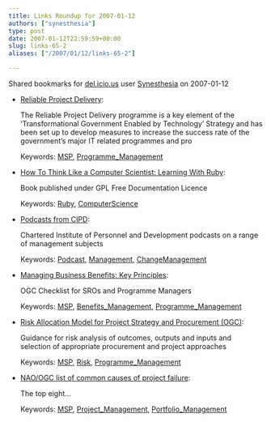 ```yaml
---
title: Links Roundup for 2007-01-12
authors: ["synesthesia"]
type: post
date: 2007-01-12T22:59:59+00:00
slug: links-65-2 
aliases: ["/2007/01/12/links-65-2"]

---
```

Shared bookmarks for [del.icio.us][1] user  [Synesthesia][2] on 2007-01-12

  * [Reliable Project Delivery][3]:
  
    The Reliable Project Delivery programme is a key element of the ‘Transformational Government Enabled by Technology’ Strategy and has been set up to develop measures to increase the success rate of the government’s major IT related programmes and pro
  
    Keywords: [MSP][4], [Programme_Management][5]
  * [How To Think Like a Computer Scientist: Learning With Ruby][6]:
  
    Book published under GPL Free Documentation Licence
  
    Keywords: [Ruby][7], [ComputerScience][8]
  * [Podcasts from CIPD][9]:
  
    Chartered Institute of Personnel and Development podcasts on a range of management subjects
  
    Keywords: [Podcast][10], [Management][11], [ChangeManagement][12]
  * [Managing Business Benefits: Key Principles][13]:
  
    OGC Checklist for SROs and Programme Managers
  
    Keywords: [MSP][4], [Benefits_Management][14], [Programme_Management][5]
  * [Risk Allocation Model for Project Strategy and Procurement (OGC)][15]:
  
    Guidance for risk analysis of outcomes, outputs and inputs and selection of appropriate procurement and project approaches
  
    Keywords: [MSP][4], [Risk][16], [Programme_Management][5]
  * [NAO/OGC list of common causes of project failure][17]:
  
    The top eight&#8230;
  
    Keywords: [MSP][4], [Project_Management][18], [Portfolio_Management][19]

 [1]: https://del.icio.us/
 [2]: https://del.icio.us/synesthesia
 [3]: https://www.cio.gov.uk/reliable_project_delivery/index.asp "https://www.cio.gov.uk/reliable_project_delivery/index.asp"
 [4]: https://del.icio.us/synesthesia/MSP
 [5]: https://del.icio.us/synesthesia/Programme_Management
 [6]: https://mysite.verizon.net/hpassel/thinkruby/ "https://mysite.verizon.net/hpassel/thinkruby/"
 [7]: https://del.icio.us/synesthesia/Ruby
 [8]: https://del.icio.us/synesthesia/ComputerScience
 [9]: https://www.cipd.co.uk/podcasts "https://www.cipd.co.uk/podcasts"
 [10]: https://del.icio.us/synesthesia/Podcast
 [11]: https://del.icio.us/synesthesia/Management
 [12]: https://del.icio.us/synesthesia/ChangeManagement
 [13]: https://www.ogc.gov.uk/documents/KeyPrinciplesOfBenefitsManagementv1.pdf "https://www.ogc.gov.uk/documents/KeyPrinciplesOfBenefitsManagementv1.pdf"
 [14]: https://del.icio.us/synesthesia/Benefits_Management
 [15]: https://www.ogc.gov.uk/documents/RiskAllocationModel.pdf "https://www.ogc.gov.uk/documents/RiskAllocationModel.pdf"
 [16]: https://del.icio.us/synesthesia/Risk
 [17]: https://www.ogc.gov.uk/documents/project_failure.pdf "https://www.ogc.gov.uk/documents/project_failure.pdf"
 [18]: https://del.icio.us/synesthesia/Project_Management
 [19]: https://del.icio.us/synesthesia/Portfolio_Management